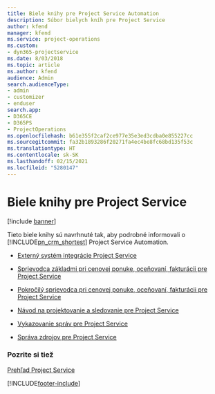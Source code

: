```yaml
---
title: Biele knihy pre Project Service Automation
description: Súbor bielych kníh pre Project Service
author: kfend
manager: kfend
ms.service: project-operations
ms.custom:
- dyn365-projectservice
ms.date: 8/03/2018
ms.topic: article
ms.author: kfend
audience: Admin
search.audienceType:
- admin
- customizer
- enduser
search.app:
- D365CE
- D365PS
- ProjectOperations
ms.openlocfilehash: b61e355f2caf2ce977e35e3ed3cdba0e855227cc
ms.sourcegitcommit: fa32b1893286f20271fa4ec4be8fc68bd135f53c
ms.translationtype: HT
ms.contentlocale: sk-SK
ms.lasthandoff: 02/15/2021
ms.locfileid: "5280147"
---
```

# <a name="white-papers-for-project-service"></a>Biele knihy pre Project Service

[!include [banner](../includes/psa-now-project-operations.md)]

Tieto biele knihy sú navrhnuté tak, aby podrobné informovali o [!INCLUDE[pn_crm_shortest](../includes/pn-crm-shortest.md)] Project Service Automation.

-   [Externý systém integrácie Project Service](https://go.microsoft.com/fwlink/?LinkId=825445)

-   [Sprievodca základmi pri cenovej ponuke, oceňovaní, fakturácii pre Project Service](https://go.microsoft.com/fwlink/?LinkId=825241)

-   [Pokročilý sprievodca pri cenovej ponuke, oceňovaní, fakturácii pre Project Service](https://go.microsoft.com/fwlink/?LinkId=825242)

-   [Návod na projektovanie a sledovanie pre Project Service](https://go.microsoft.com/fwlink/?LinkId=825243)

-   [Vykazovanie správ pre Project Service](https://go.microsoft.com/fwlink/?LinkId=825446)

-   [Správa zdrojov pre Project Service](https://go.microsoft.com/fwlink/?LinkId=825244)

### <a name="see-also"></a>Pozrite si tiež
 [Prehľad Project Service](../psa/overview.md)


[!INCLUDE[footer-include](../includes/footer-banner.md)]
